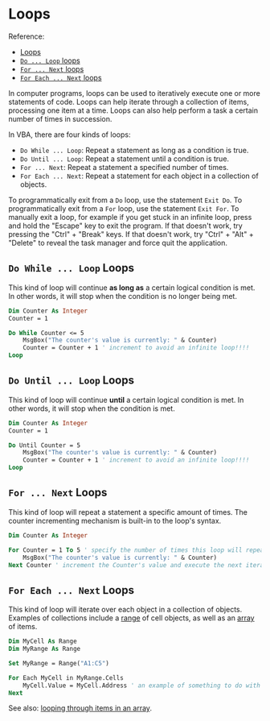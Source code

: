 # Loops

Reference:

  + [Loops](https://msdn.microsoft.com/en-us/vba/language-reference-vba/articles/looping-through-code)
  + [`Do ... Loop` loops](https://msdn.microsoft.com/en-us/vba/language-reference-vba/articles/using-doloop-statements)
  + [`For ... Next` loops](https://msdn.microsoft.com/en-us/vba/language-reference-vba/articles/using-fornext-statements)
  + [`For Each ... Next` loops](https://msdn.microsoft.com/en-us/vba/language-reference-vba/articles/using-for-eachnext-statements)

In computer programs, loops can be used to iteratively execute one or more statements of code. Loops can help iterate through a collection of items, processing one item at a time. Loops can also help perform a task a certain number of times in succession.

In VBA, there are four kinds of loops:

  + `Do While ... Loop`: Repeat a statement as long as a condition is true.
  + `Do Until ... Loop`: Repeat a statement until a condition is true.
  + `For ... Next`: Repeat a statement a specified number of times.
  + `For Each ... Next`: Repeat a statement for each object in a collection of objects.

To programmatically exit from a `Do` loop, use the statement `Exit Do`. To programmatically exit from a `For` loop, use the statement `Exit For`. To manually exit a loop, for example if you get stuck in an infinite loop, press and hold the "Escape" key to exit the program. If that doesn't work, try pressing the "Ctrl" + "Break" keys. If that doesn't work, try "Ctrl" + "Alt" + "Delete" to reveal the task manager and force quit the application.

## `Do While ... Loop` Loops

This kind of loop will continue **as long as** a certain logical condition is met. In other words, it will stop when the condition is no longer being met.

```vb
Dim Counter As Integer
Counter = 1

Do While Counter <= 5
    MsgBox("The counter's value is currently: " & Counter)
    Counter = Counter + 1 ' increment to avoid an infinite loop!!!!
Loop
```

## `Do Until ... Loop` Loops

This kind of loop will continue **until** a certain logical condition is met. In other words, it will stop when the condition is met.

```vb
Dim Counter As Integer
Counter = 1

Do Until Counter = 5
    MsgBox("The counter's value is currently: " & Counter)
    Counter = Counter + 1 ' increment to avoid an infinite loop!!!!
Loop
```

## `For ... Next` Loops

This kind of loop will repeat a statement a specific amount of times. The counter incrementing mechanism is built-in to the loop's syntax.

```vb
Dim Counter As Integer

For Counter = 1 To 5 ' specify the number of times this loop will repeat
    MsgBox("The counter's value is currently: " & Counter)
Next Counter ' increment the Counter's value and execute the next iteration
```

## `For Each ... Next` Loops

This kind of loop will iterate over each object in a collection of objects. Examples of collections include a [range](/notes/ms-excel/ranges.md) of cell objects, as well as an [array](/notes/visual-basic/datatypes/arrays.md) of items.

```vb
Dim MyCell As Range
Dim MyRange As Range

Set MyRange = Range("A1:C5")

For Each MyCell in MyRange.Cells
    MyCell.Value = MyCell.Address ' an example of something to do with MyCell
Next
```

See also: [looping through items in an array](/notes/visual-basic/datatypes/arrays.md#iteration).
